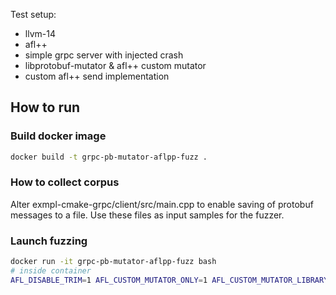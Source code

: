 Test setup:
- llvm-14
- afl++
- simple grpc server with injected crash
- libprotobuf-mutator & afl++ custom mutator
- custom afl++ send implementation


## How to run


### Build docker image

```bash
docker build -t grpc-pb-mutator-aflpp-fuzz . 
```


### How to collect corpus

Alter exmpl-cmake-grpc/client/src/main.cpp to enable saving of protobuf messages to a file. Use these files as input samples for the fuzzer.


### Launch fuzzing

```bash
docker run -it grpc-pb-mutator-aflpp-fuzz bash
# inside container
AFL_DISABLE_TRIM=1 AFL_CUSTOM_MUTATOR_ONLY=1 AFL_CUSTOM_MUTATOR_LIBRARY=/custom_mutator.so AFL_SKIP_CPUFREQ=1 /AFLplusplus/afl-fuzz -i ./in -o ./out -t 1100 -- /exmpl-cmake-grpc/build/server/server
```
